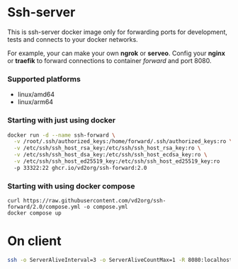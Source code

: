 # Ssh-server 

This is ssh-server docker image only for forwarding ports 
for development, tests and connects to your docker networks.

For example, your can make your own **ngrok** or **serveo**. Config your **nginx** or **traefik**
to forward connections to container _forward_ and port 8080. 

### Supported platforms

* linux/amd64
* linux/arm64

### Starting with just using docker

```bash
docker run -d --name ssh-forward \
  -v /root/.ssh/authorized_keys:/home/forward/.ssh/authorized_keys:ro \
  -v /etc/ssh/ssh_host_rsa_key:/etc/ssh/ssh_host_rsa_key:ro \
  -v /etc/ssh/ssh_host_dsa_key:/etc/ssh/ssh_host_ecdsa_key:ro \
  -v /etc/ssh/ssh_host_ed25519_key:/etc/ssh/ssh_host_ed25519_key:ro 
  -p 33322:22 ghcr.io/vd2org/ssh-forward:2.0
```
### Starting with using docker compose

```shell
curl https://raw.githubusercontent.com/vd2org/ssh-forward/2.0/compose.yml -o compose.yml 
docker compose up
```

# On client

```bash
ssh -o ServerAliveInterval=3 -o ServerAliveCountMax=1 -R 8080:localhost:8080 -p 33322 -N -T forward@HOST
```
